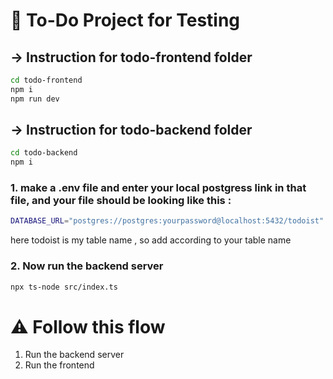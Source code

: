 # 🚀 To-Do Project for Testing

## → Instruction for todo-frontend folder

```bash
cd todo-frontend
npm i
npm run dev
```

## → Instruction for todo-backend folder

```bash
cd todo-backend
npm i
```
### 1. make a .env file and enter your local postgress link in that file, and your file should be looking like this :

```bash
DATABASE_URL="postgres://postgres:yourpassword@localhost:5432/todoist"
```

here todoist is my table name , so add according to your table name

### 2. Now run the backend server 

```bash
npx ts-node src/index.ts
```

# ⚠️ Follow this flow 

1. Run the backend server
2. Run the frontend

